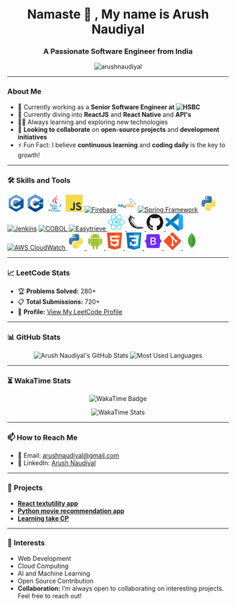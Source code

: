 <h1 align="center">Namaste 🙏 ,  My name is Arush Naudiyal</h1>
<h3 align="center">A Passionate Software Engineer from India</h3>

<p align="center">
  <img src="https://komarev.com/ghpvc/?username=arushnaudiyal&label=Profile%20views&color=0e75b6&style=flat" alt="arushnaudiyal" />
</p>

---

### About Me
- 🔭 Currently working as a **Senior Software Engineer at <img src="https://upload.wikimedia.org/wikipedia/commons/thumb/a/aa/HSBC_logo_%282018%29.svg/1280px-HSBC_logo_%282018%29.svg.png" alt="HSBC" width="62" height="17"/>**
- 🌱 Currently diving into **ReactJS** and **React Native** and **API's**
- 👨‍💻 Always learning and exploring new technologies
- 👯 **Looking to collaborate** on **open-source projects** and **development initiatives**
- ⚡ Fun Fact: I believe **continuous learning** and **coding daily** is the key to growth!

---

### 🛠️ Skills and Tools
<p align="left">
  <a href="https://www.w3schools.com/cpp/" target="_blank"><img src="https://raw.githubusercontent.com/devicons/devicon/master/icons/c/c-original.svg" alt="C" width="40" height="40"/></a>
  <a href="https://www.w3schools.com/cpp/" target="_blank"><img src="https://raw.githubusercontent.com/devicons/devicon/master/icons/cplusplus/cplusplus-original.svg" alt="C++" width="40" height="40"/></a>
  <a href="https://www.java.com" target="_blank"><img src="https://raw.githubusercontent.com/devicons/devicon/master/icons/java/java-original.svg" alt="Java" width="40" height="40"/></a>
  <a href="https://developer.mozilla.org/en-US/docs/Web/JavaScript" target="_blank"><img src="https://raw.githubusercontent.com/devicons/devicon/master/icons/javascript/javascript-original.svg" alt="JavaScript" width="40" height="40"/></a>
  <a href="https://firebase.google.com/" target="_blank"><img src="https://www.vectorlogo.zone/logos/firebase/firebase-icon.svg" alt="Firebase" width="40" height="40"/></a>
  <a href="https://www.mysql.com/" target="_blank"><img src="https://raw.githubusercontent.com/devicons/devicon/master/icons/mysql/mysql-original-wordmark.svg" alt="MySQL" width="40" height="40"/></a>
  <a href="https://spring.io/" target="_blank"><img src="https://www.vectorlogo.zone/logos/springio/springio-icon.svg" alt="Spring Framework" width="40" height="40"/></a>
  <a href="https://www.python.org" target="_blank"><img src="https://raw.githubusercontent.com/devicons/devicon/master/icons/python/python-original.svg" alt="Python" width="40" height="40"/></a>
  <a href="https://jenkins.io/" target="_blank"><img src="https://www.vectorlogo.zone/logos/jenkins/jenkins-icon.svg" alt="Jenkins" width="40" height="40"/></a>

  <!-- COBOL -->
  <a href="https://en.wikipedia.org/wiki/COBOL" target="_blank">
    <img src="https://img.shields.io/badge/COBOL-FF7F50?style=for-the-badge&logo=data:image/png;base64,..." alt="COBOL" width="50" height="50"/>
  </a>

  <!-- Easytrieve -->
  <a href="https://marketplace.visualstudio.com/items?itemName=BroadcomFD.easytrieve" target="_blank">
    <img src="https://img.shields.io/badge/Easytrieve-00BFFF?style=for-the-badge&logo=data:image/png;base64,..." alt="Easytrieve" width="50" height="50"/>
  </a>

  <!-- ReactJS -->
  <a href="https://reactjs.org/" target="_blank">
    <img src="https://raw.githubusercontent.com/devicons/devicon/master/icons/react/react-original.svg" alt="ReactJS" width="40" height="40"/>
  </a>

  <!-- Flask -->
  <a href="https://flask.palletsprojects.com/" target="_blank">
    <img src="https://raw.githubusercontent.com/devicons/devicon/master/icons/flask/flask-original.svg" alt="Flask" width="40" height="40"/>
  </a>

  <!-- GitHub -->
  <a href="https://github.com/" target="_blank">
    <img src="https://raw.githubusercontent.com/devicons/devicon/master/icons/github/github-original.svg" alt="GitHub" width="40" height="40"/>
  </a>

  <!-- VS Code -->
  <a href="https://code.visualstudio.com/" target="_blank">
    <img src="https://raw.githubusercontent.com/devicons/devicon/master/icons/vscode/vscode-original.svg" alt="VS Code" width="40" height="40"/>
  </a>

  <!-- AWS CloudWatch -->
<a href="https://aws.amazon.com/cloudwatch/" target="_blank">
  <img src="https://upload.wikimedia.org/wikipedia/commons/1/1d/AmazonWebservices_Logo.svg" alt="AWS CloudWatch" width="40" height="40"/>
</a>

  <!-- pip -->
  <a href="https://pypi.org/project/pip/" target="_blank">
    <img src="https://raw.githubusercontent.com/devicons/devicon/master/icons/python/python-original.svg" alt="pip" width="40" height="40"/>
  </a>

  <!-- Android -->
  <a href="https://developer.android.com/" target="_blank">
    <img src="https://raw.githubusercontent.com/devicons/devicon/master/icons/android/android-original.svg" alt="Android" width="40" height="40"/>
  </a>

  <!-- HTML5 -->
  <a href="https://developer.mozilla.org/en-US/docs/Web/HTML" target="_blank">
    <img src="https://raw.githubusercontent.com/devicons/devicon/master/icons/html5/html5-original.svg" alt="HTML5" width="40" height="40"/>
  </a>

  <!-- CSS -->
  <a href="https://developer.mozilla.org/en-US/docs/Web/CSS" target="_blank">
    <img src="https://raw.githubusercontent.com/devicons/devicon/master/icons/css3/css3-original.svg" alt="CSS" width="40" height="40"/>
  </a>

  <!-- Bootstrap -->
  <a href="https://getbootstrap.com/" target="_blank">
    <img src="https://raw.githubusercontent.com/devicons/devicon/master/icons/bootstrap/bootstrap-plain.svg" alt="Bootstrap" width="40" height="40"/>
  </a>

  <!-- Git -->
  <a href="https://git-scm.com/" target="_blank">
    <img src="https://raw.githubusercontent.com/devicons/devicon/master/icons/git/git-original.svg" alt="Git" width="40" height="40"/>
  </a>

  <!-- MongoDB -->
  <a href="https://www.mongodb.com/" target="_blank">
    <img src="https://raw.githubusercontent.com/devicons/devicon/master/icons/mongodb/mongodb-original.svg" alt="MongoDB" width="40" height="40"/>
  </a>
</p>

---

### 📈 LeetCode Stats
- 🏆 **Problems Solved:** 280+  
- 📋 **Total Submissions:** 720+  
- 🔗 **Profile:** [View My LeetCode Profile](https://leetcode.com/u/froster02/)

---

### 📊 GitHub Stats
<p align="center">
  <img src="https://github-readme-stats.vercel.app/api?username=froster02&show_icons=true&theme=radical&hide_title=false&layout=compact" alt="Arush Naudiyal's GitHub Stats" />
  <img src="https://github-readme-stats.vercel.app/api/top-langs?username=froster02&show_icons=true&locale=en&layout=compact&theme=radical" alt="Most Used Languages" />
</p>

---

### ⏳ WakaTime Stats
<p align="center">
  <img src="https://wakatime.com/badge/user/13cdbe77-08e8-4c8f-b3d7-2f0eb5a8923d.svg" alt="WakaTime Badge" />
</p>

<p align="center">
  <img src="https://github-readme-stats.vercel.app/api/wakatime?username=froster02&layout=compact&theme=radical" alt="WakaTime Stats" />
</p>

---

### 📫 How to Reach Me
- 📧 Email: arushnaudiyal@gmail.com
- 💼 LinkedIn: [Arush Naudiyal](https://www.linkedin.com/in/arush-naudiyal-8886a387/)

---

### 🌟 Projects
- [**React textutility app**](https://github.com/froster02/movies-recommendation-system) 
- [**Python movie recommendation app**](https://github.com/froster02/reactJS) 
- [**Learning take CP**](https://github.com/froster02/DS_Algo) 

---

### 🚀 Interests
- Web Development
- Cloud Computing
- AI and Machine Learning
- Open Source Contribution
- **Collaboration:** I’m always open to collaborating on interesting projects. Feel free to reach out!
